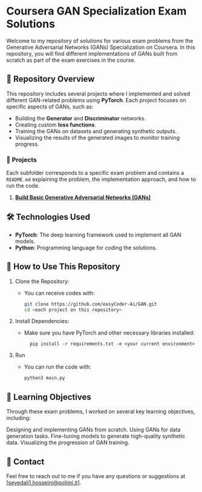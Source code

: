 # Coursera GAN Specialization Exam Solutions

Welcome to my repository of solutions for various exam problems from the Generative Adversarial Networks (GANs) Specialization on Coursera. In this repository, you will find different implementations of GANs built from scratch as part of the exam exercises in the course.

## 📜 **Repository Overview**
This repository includes several projects where I implemented and solved different GAN-related problems using **PyTorch**. Each project focuses on specific aspects of GANs, such as:
- Building the **Generator** and **Discriminator** networks.
- Creating custom **loss functions**.
- Training the GANs on datasets and generating synthetic outputs.
- Visualizing the results of the generated images to monitor training progress.

### 📂 **Projects**
Each subfolder corresponds to a specific exam problem and contains a `README.md` explaining the problem, the implementation approach, and how to run the code.

1. **[Build Basic Generative Adversarial Networks (GANs)](./Build%20Basic%20Generative%20Adversarial%20Networks%20%28GANs%29)**  
  


## 🛠️ **Technologies Used**
- **PyTorch**: The deep learning framework used to implement all GAN models.
- **Python**: Programming language for coding the solutions.


## 🚀 **How to Use This Repository**
1.  Clone the Repository:
    - You can receive codes with:
        ```bash
        git clone https://github.com/easyCoder-Ai/GAN.git
        cd <each project on this repository>

2. Install Dependencies:
    - Make sure you have PyTorch and other necessary libraries installed:
    
            pip install -r requirements.txt -e <your current environment>

3.  Run 

    - You can run the code with:

        ```bash
        python3 main.py


## 📖 **Learning Objectives**
Through these exam problems, I worked on several key learning objectives, including:

Designing and implementing GANs from scratch.
Using GANs for data generation tasks.
Fine-tuning models to generate high-quality synthetic data.
Visualizing the progression of GAN training.

## 📩 **Contact**
Feel free to reach out to me if you have any questions or suggestions at 
[seyedali1.hosseini@polimi.it].

